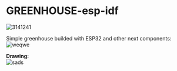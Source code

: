 # GREENHOUSE-esp-idf 
   
   ![3141241](https://user-images.githubusercontent.com/89953755/154033279-e5020911-701d-4396-b2f8-6e6a07d29def.png)   

 Simple greenhouse builded with ESP32 and other next components:    
![weqwe](https://user-images.githubusercontent.com/89953755/154032656-3e668bed-3210-4331-a79f-6013333d1e97.png)   
   
 **Drawing:**    
![sads](https://user-images.githubusercontent.com/89953755/154033348-7e7eae01-876b-49c2-8281-48e50a1bb942.png)

